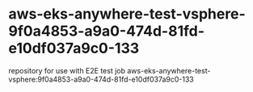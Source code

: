 # aws-eks-anywhere-test-vsphere-9f0a4853-a9a0-474d-81fd-e10df037a9c0-133
repository for use with E2E test job aws-eks-anywhere-test-vsphere:9f0a4853-a9a0-474d-81fd-e10df037a9c0-133
